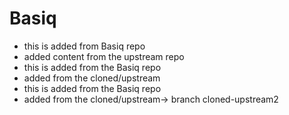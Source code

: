 # Basiq
- this is added from Basiq repo
- added content from the upstream repo
- this is added from the Basiq repo
- added from the cloned/upstream
- this is added from the Basiq repo
- added from the cloned/upstream-> branch cloned-upstream2
